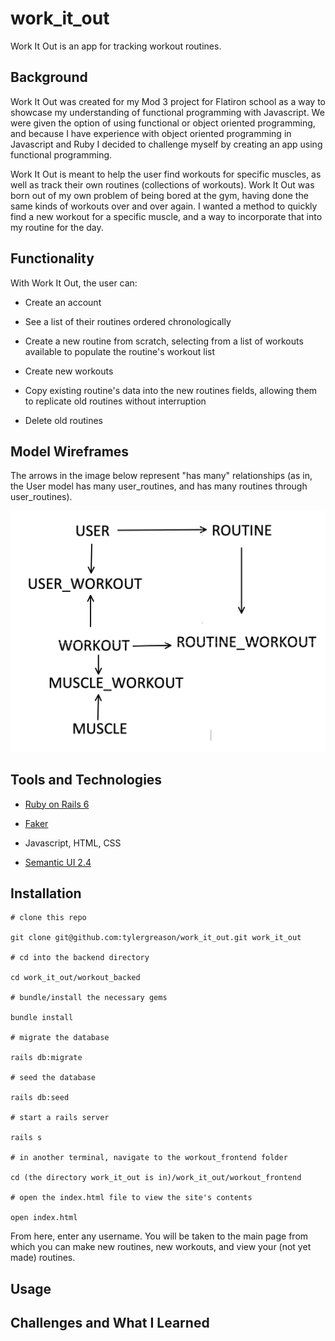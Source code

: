 # work_it_out
Work It Out is an app for tracking workout routines. 

## Background 

Work It Out was created for my Mod 3 project for Flatiron school as a way to showcase my understanding of functional programming with Javascript. We were given the option of using functional or object oriented programming, and because I have experience with object oriented programming in Javascript and Ruby I decided to challenge myself by creating an app using functional programming. 

Work It Out is meant to help the user find workouts for specific muscles, as well as track their own routines (collections of workouts). Work It Out was born out of my own problem of being bored at the gym, having done the same kinds of workouts over and over again. I wanted a method to quickly find a new workout for a specific muscle, and a way to incorporate that into my routine for the day. 

## Functionality 

With Work It Out, the user can: 

- Create an account 

- See a list of their routines ordered chronologically 

- Create a new routine from scratch, selecting from a list of workouts available to populate the routine's workout list 

- Create new workouts 

- Copy existing routine's data into the new routines fields, allowing them to replicate old routines without interruption

- Delete old routines

## Model Wireframes 

The arrows in the image below represent "has many" relationships (as in, the User model has many user_routines, and has many routines through user_routines). 

<img src="wireframe.png">

## Tools and Technologies 

-  [Ruby on Rails 6](https://rubyonrails.org/)

-  [Faker](https://github.com/faker-ruby/faker)

-  Javascript, HTML, CSS 

- [Semantic UI 2.4](https://semantic-ui.com/)

## Installation 

```
# clone this repo

git clone git@github.com:tylergreason/work_it_out.git work_it_out

# cd into the backend directory

cd work_it_out/workout_backed

# bundle/install the necessary gems 

bundle install

# migrate the database 

rails db:migrate

# seed the database 

rails db:seed

# start a rails server

rails s

# in another terminal, navigate to the workout_frontend folder 

cd (the directory work_it_out is in)/work_it_out/workout_frontend

# open the index.html file to view the site's contents 

open index.html 

```

From here, enter any username. You will be taken to the main page from which you can make new routines, new workouts, and view your (not yet made) routines. 


## Usage 

## Challenges and What I Learned 
